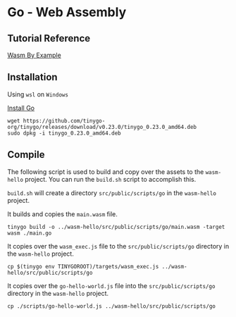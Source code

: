 # Go - Web Assembly

## Tutorial Reference
[Wasm By Example](https://wasmbyexample.dev/examples/hello-world/hello-world.go.en-us.html)

## Installation

Using `wsl` on `Windows`

[Install Go](https://go.dev/doc/install)

```
wget https://github.com/tinygo-org/tinygo/releases/download/v0.23.0/tinygo_0.23.0_amd64.deb
sudo dpkg -i tinygo_0.23.0_amd64.deb
```

## Compile

The following script is used to build and copy over the assets to the `wasm-hello` project.  You can run the `build.sh` script to accomplish this.

`build.sh` will create a directory `src/public/scripts/go` in the `wasm-hello` project.

It builds and copies the `main.wasm` file.

```
tinygo build -o ../wasm-hello/src/public/scripts/go/main.wasm -target wasm ./main.go
```

It copies over the `wasm_exec.js` file to the `src/public/scripts/go` directory in the `wasm-hello` project.
```
cp $(tinygo env TINYGOROOT)/targets/wasm_exec.js ../wasm-hello/src/public/scripts/go
```

It copies over the `go-hello-world.js` file into the `src/public/scripts/go` directory in the `wasm-hello` project.
```
cp ./scripts/go-hello-world.js ../wasm-hello/src/public/scripts/go
```
